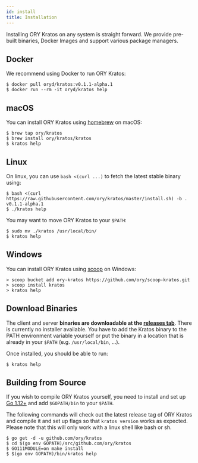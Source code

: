 ```yaml
---
id: install
title: Installation
---
```


Installing ORY Kratos on any system is straight forward. We provide pre-built
binaries, Docker Images and support various package managers.

## Docker

We recommend using Docker to run ORY Kratos:

```shell
$ docker pull oryd/kratos:v0.1.1-alpha.1
$ docker run --rm -it oryd/kratos help
```

## macOS

You can install ORY Kratos using [homebrew](https://brew.sh/) on macOS:

```shell
$ brew tap ory/kratos
$ brew install ory/kratos/kratos
$ kratos help
```

## Linux

On linux, you can use `bash <(curl ...)` to fetch the latest stable binary using:

```shell
$ bash <(curl https://raw.githubusercontent.com/ory/kratos/master/install.sh) -b . v0.1.1-alpha.1
$ ./kratos help
```

You may want to move ORY Kratos to your `$PATH`:

```shell
$ sudo mv ./kratos /usr/local/bin/
$ kratos help
```

## Windows

You can install ORY Kratos using [scoop](https://scoop.sh) on Windows:

```shell
> scoop bucket add ory-kratos https://github.com/ory/scoop-kratos.git
> scoop install kratos
> kratos help
```

## Download Binaries

The client and server **binaries are downloadable at the
[releases tab](https://github.com/ory/kratos/releases)**. There is currently no
installer available. You have to add the Kratos binary to the PATH environment
variable yourself or put the binary in a location that is already in your
`$PATH` (e.g. `/usr/local/bin`, ...).

Once installed, you should be able to run:

```shell
$ kratos help
```

## Building from Source

If you wish to compile ORY Kratos yourself, you need to install and set up
[Go 1.12+](https://golang.org/) and add `$GOPATH/bin` to your `$PATH`.

The following commands will check out the latest release tag of ORY Kratos and
compile it and set up flags so that `kratos version` works as expected. Please
note that this will only work with a linux shell like bash or sh.

```shell
$ go get -d -u github.com/ory/kratos
$ cd $(go env GOPATH)/src/github.com/ory/kratos
$ GO111MODULE=on make install
$ $(go env GOPATH)/bin/kratos help
```
